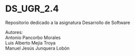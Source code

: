 # DS_UGR_2.4
Repositorio dedicado a la asignatura Desarrollo de Software


Autores:<br>
Antonio Pancorbo Morales<br>
Luis Alberto Mejía Troya<br>
Manuel Jesús Junquera Lobón
